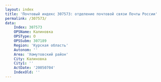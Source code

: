 ```yaml
---
layout: index
title: 'Почтовый индекс 307573: отделение почтовой связи Почты России'
permalink: /307573/
data:
    Index: 307573
    OPSName: Калиновка
    OPSType: О
    OPSSubm: 307189
    Region: 'Курская область'
    Autonom: ''
    Area: 'Хомутовский район'
    City: Калиновка
    City1: ''
    ActDate: '20050704'
    IndexOld: ''
---
```

